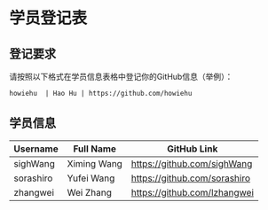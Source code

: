 # 学员登记表

## 登记要求

请按照以下格式在学员信息表格中登记你的GitHub信息（举例）：

```markdown
howiehu  | Hao Hu | https://github.com/howiehu
```

## 学员信息

Username | Full Name   | GitHub Link
-------- | ---------   | -----------
sighWang | Ximing Wang | https://github.com/sighWang
sorashiro | Yufei Wang | https://github.com/sorashiro
zhangwei | Wei Zhang | https://github.com/lzhangwei
